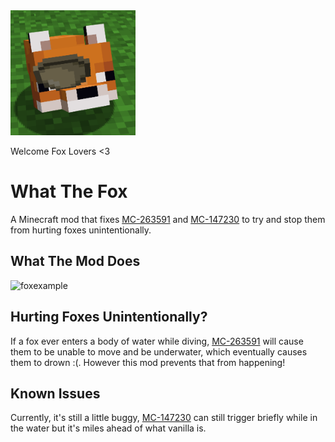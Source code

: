 <img src="https://raw.githubusercontent.com/misterj05/what-the-fox/1.21-fabric/src/main/resources/assets/what-the-fox/icon.png" width="200" />

Welcome Fox Lovers <3
# What The Fox
A Minecraft mod that fixes [MC-263591](https://bugs.mojang.com/browse/MC-263591) and [MC-147230](https://bugs.mojang.com/browse/MC-147230) to try and stop them from hurting foxes unintentionally.

## What The Mod Does
![foxexample](https://raw.githubusercontent.com/misterj05/what-the-fox/1.21-fabric/media/foxexample.webp)

## Hurting Foxes Unintentionally?
If a fox ever enters a body of water while diving, [MC-263591](https://bugs.mojang.com/browse/MC-263591) will cause them to be unable to move and be underwater, which eventually causes them to drown :(. However this mod prevents that from happening!

## Known Issues
Currently, it's still a little buggy, [MC-147230](https://bugs.mojang.com/browse/MC-147230) can still trigger briefly while in the water but it's miles ahead of what vanilla is.
